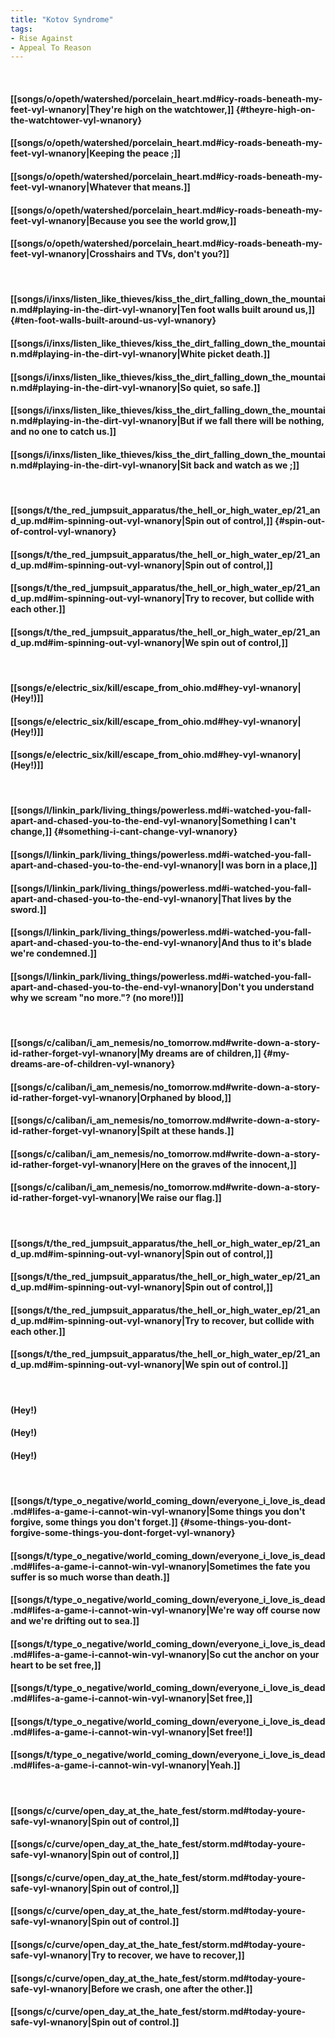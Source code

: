 ```yaml
---
title: "Kotov Syndrome"
tags:
- Rise Against
- Appeal To Reason
---
```

&nbsp;
#### [[songs/o/opeth/watershed/porcelain_heart.md#icy-roads-beneath-my-feet-vyl-wnanory|They're high on the watchtower,]] {#theyre-high-on-the-watchtower-vyl-wnanory}
#### [[songs/o/opeth/watershed/porcelain_heart.md#icy-roads-beneath-my-feet-vyl-wnanory|Keeping the peace ;]]
#### [[songs/o/opeth/watershed/porcelain_heart.md#icy-roads-beneath-my-feet-vyl-wnanory|Whatever that means.]]
#### [[songs/o/opeth/watershed/porcelain_heart.md#icy-roads-beneath-my-feet-vyl-wnanory|Because you see the world grow,]]
#### [[songs/o/opeth/watershed/porcelain_heart.md#icy-roads-beneath-my-feet-vyl-wnanory|Crosshairs and TVs, don't you?]]
&nbsp;
#### [[songs/i/inxs/listen_like_thieves/kiss_the_dirt_falling_down_the_mountain.md#playing-in-the-dirt-vyl-wnanory|Ten foot walls built around us,]] {#ten-foot-walls-built-around-us-vyl-wnanory}
#### [[songs/i/inxs/listen_like_thieves/kiss_the_dirt_falling_down_the_mountain.md#playing-in-the-dirt-vyl-wnanory|White picket death.]]
#### [[songs/i/inxs/listen_like_thieves/kiss_the_dirt_falling_down_the_mountain.md#playing-in-the-dirt-vyl-wnanory|So quiet, so safe.]]
#### [[songs/i/inxs/listen_like_thieves/kiss_the_dirt_falling_down_the_mountain.md#playing-in-the-dirt-vyl-wnanory|But if we fall there will be nothing, and no one to catch us.]]
#### [[songs/i/inxs/listen_like_thieves/kiss_the_dirt_falling_down_the_mountain.md#playing-in-the-dirt-vyl-wnanory|Sit back and watch as we ;]]
&nbsp;
#### [[songs/t/the_red_jumpsuit_apparatus/the_hell_or_high_water_ep/21_and_up.md#im-spinning-out-vyl-wnanory|Spin out of control,]] {#spin-out-of-control-vyl-wnanory}
#### [[songs/t/the_red_jumpsuit_apparatus/the_hell_or_high_water_ep/21_and_up.md#im-spinning-out-vyl-wnanory|Spin out of control,]]
#### [[songs/t/the_red_jumpsuit_apparatus/the_hell_or_high_water_ep/21_and_up.md#im-spinning-out-vyl-wnanory|Try to recover, but collide with each other.]]
#### [[songs/t/the_red_jumpsuit_apparatus/the_hell_or_high_water_ep/21_and_up.md#im-spinning-out-vyl-wnanory|We spin out of control,]]
&nbsp;
#### [[songs/e/electric_six/kill/escape_from_ohio.md#hey-vyl-wnanory|(Hey!)]]
#### [[songs/e/electric_six/kill/escape_from_ohio.md#hey-vyl-wnanory|(Hey!)]]
#### [[songs/e/electric_six/kill/escape_from_ohio.md#hey-vyl-wnanory|(Hey!)]]
&nbsp;
#### [[songs/l/linkin_park/living_things/powerless.md#i-watched-you-fall-apart-and-chased-you-to-the-end-vyl-wnanory|Something I can't change,]] {#something-i-cant-change-vyl-wnanory}
#### [[songs/l/linkin_park/living_things/powerless.md#i-watched-you-fall-apart-and-chased-you-to-the-end-vyl-wnanory|I was born in a place,]]
#### [[songs/l/linkin_park/living_things/powerless.md#i-watched-you-fall-apart-and-chased-you-to-the-end-vyl-wnanory|That lives by the sword.]]
#### [[songs/l/linkin_park/living_things/powerless.md#i-watched-you-fall-apart-and-chased-you-to-the-end-vyl-wnanory|And thus to it's blade we're condemned.]]
#### [[songs/l/linkin_park/living_things/powerless.md#i-watched-you-fall-apart-and-chased-you-to-the-end-vyl-wnanory|Don't you understand why we scream "no more."? (no more!)]]
&nbsp;
#### [[songs/c/caliban/i_am_nemesis/no_tomorrow.md#write-down-a-story-id-rather-forget-vyl-wnanory|My dreams are of children,]] {#my-dreams-are-of-children-vyl-wnanory}
#### [[songs/c/caliban/i_am_nemesis/no_tomorrow.md#write-down-a-story-id-rather-forget-vyl-wnanory|Orphaned by blood,]]
#### [[songs/c/caliban/i_am_nemesis/no_tomorrow.md#write-down-a-story-id-rather-forget-vyl-wnanory|Spilt at these hands.]]
#### [[songs/c/caliban/i_am_nemesis/no_tomorrow.md#write-down-a-story-id-rather-forget-vyl-wnanory|Here on the graves of the innocent,]]
#### [[songs/c/caliban/i_am_nemesis/no_tomorrow.md#write-down-a-story-id-rather-forget-vyl-wnanory|We raise our flag.]]
&nbsp;
#### [[songs/t/the_red_jumpsuit_apparatus/the_hell_or_high_water_ep/21_and_up.md#im-spinning-out-vyl-wnanory|Spin out of control,]]
#### [[songs/t/the_red_jumpsuit_apparatus/the_hell_or_high_water_ep/21_and_up.md#im-spinning-out-vyl-wnanory|Spin out of control,]]
#### [[songs/t/the_red_jumpsuit_apparatus/the_hell_or_high_water_ep/21_and_up.md#im-spinning-out-vyl-wnanory|Try to recover, but collide with each other.]]
#### [[songs/t/the_red_jumpsuit_apparatus/the_hell_or_high_water_ep/21_and_up.md#im-spinning-out-vyl-wnanory|We spin out of control.]]
&nbsp;
#### (Hey!)
#### (Hey!)
#### (Hey!)
&nbsp;
#### [[songs/t/type_o_negative/world_coming_down/everyone_i_love_is_dead.md#lifes-a-game-i-cannot-win-vyl-wnanory|Some things you don't forgive, some things you don't forget.]] {#some-things-you-dont-forgive-some-things-you-dont-forget-vyl-wnanory}
#### [[songs/t/type_o_negative/world_coming_down/everyone_i_love_is_dead.md#lifes-a-game-i-cannot-win-vyl-wnanory|Sometimes the fate you suffer is so much worse than death.]]
#### [[songs/t/type_o_negative/world_coming_down/everyone_i_love_is_dead.md#lifes-a-game-i-cannot-win-vyl-wnanory|We're way off course now and we're drifting out to sea.]]
#### [[songs/t/type_o_negative/world_coming_down/everyone_i_love_is_dead.md#lifes-a-game-i-cannot-win-vyl-wnanory|So cut the anchor on your heart to be set free,]]
#### [[songs/t/type_o_negative/world_coming_down/everyone_i_love_is_dead.md#lifes-a-game-i-cannot-win-vyl-wnanory|Set free,]]
#### [[songs/t/type_o_negative/world_coming_down/everyone_i_love_is_dead.md#lifes-a-game-i-cannot-win-vyl-wnanory|Set free!]]
#### [[songs/t/type_o_negative/world_coming_down/everyone_i_love_is_dead.md#lifes-a-game-i-cannot-win-vyl-wnanory|Yeah.]]
&nbsp;
#### [[songs/c/curve/open_day_at_the_hate_fest/storm.md#today-youre-safe-vyl-wnanory|Spin out of control,]]
#### [[songs/c/curve/open_day_at_the_hate_fest/storm.md#today-youre-safe-vyl-wnanory|Spin out of control,]]
#### [[songs/c/curve/open_day_at_the_hate_fest/storm.md#today-youre-safe-vyl-wnanory|Spin out of control,]]
#### [[songs/c/curve/open_day_at_the_hate_fest/storm.md#today-youre-safe-vyl-wnanory|Spin out of control.]]
#### [[songs/c/curve/open_day_at_the_hate_fest/storm.md#today-youre-safe-vyl-wnanory|Try to recover, we have to recover,]]
#### [[songs/c/curve/open_day_at_the_hate_fest/storm.md#today-youre-safe-vyl-wnanory|Before we crash, one after the other.]]
#### [[songs/c/curve/open_day_at_the_hate_fest/storm.md#today-youre-safe-vyl-wnanory|Spin out of control.]]
